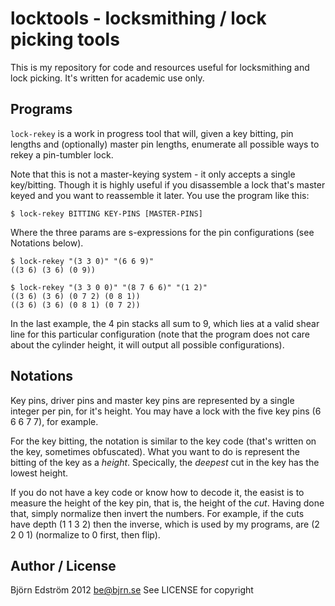locktools - locksmithing / lock picking tools
=============================================

This is my repository for code and resources useful for locksmithing
and lock picking. It's written for academic use only.

Programs
--------

`lock-rekey` is a work in progress tool that will, given a key
bitting, pin lengths and (optionally) master pin lengths, enumerate
all possible ways to rekey a pin-tumbler lock.

Note that this is not a master-keying system - it only accepts a
single key/bitting. Though it is highly useful if you disassemble a
lock that's master keyed and you want to reassemble it later. You use
the program like this:

    $ lock-rekey BITTING KEY-PINS [MASTER-PINS]

Where the three params are s-expressions for the pin configurations
(see Notations below).

    $ lock-rekey "(3 3 0)" "(6 6 9)"
    ((3 6) (3 6) (0 9))

    $ lock-rekey "(3 3 0 0)" "(8 7 6 6)" "(1 2)"
    ((3 6) (3 6) (0 7 2) (0 8 1))
    ((3 6) (3 6) (0 8 1) (0 7 2))

In the last example, the 4 pin stacks all sum to 9, which lies at a
valid shear line for this particular configuration (note that the
program does not care about the cylinder height, it will output all
possible configurations).

Notations
---------

Key pins, driver pins and master key pins are represented by a single
integer per pin, for it's height. You may have a lock with the five
key pins (6 6 6 7 7), for example.

For the key bitting, the notation is similar to the key code (that's
written on the key, sometimes obfuscated). What you want to do is
represent the bitting of the key as a *height*. Specically, the
*deepest* cut in the key has the lowest height.

If you do not have a key code or know how to decode it, the easist is
to measure the height of the key pin, that is, the height of the
*cut*. Having done that, simply normalize then invert the numbers. For
example, if the cuts have depth (1 1 3 2) then the inverse, which is
used by my programs, are (2 2 0 1) (normalize to 0 first, then flip).

Author / License
----------------

Björn Edström 2012 <be@bjrn.se>
See LICENSE for copyright

